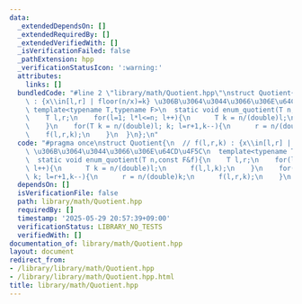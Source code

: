 ```yaml
---
data:
  _extendedDependsOn: []
  _extendedRequiredBy: []
  _extendedVerifiedWith: []
  _isVerificationFailed: false
  _pathExtension: hpp
  _verificationStatusIcon: ':warning:'
  attributes:
    links: []
  bundledCode: "#line 2 \"library/math/Quotient.hpp\"\nstruct Quotient{\n  // f(l,r,k)\
    \ : {x\\in[l,r] | floor(n/x)=k} \u306B\u3064\u3044\u3066\u306E\u64CD\u4F5C\n \
    \ template<typename T,typename F>\n  static void enum_quotient(T n,const F&f){\n\
    \    T l,r;\n    for(l=1; l*l<=n; l++){\n      T k = n/(double)l;\n      f(l,l,k);\n\
    \    }\n    for(T k = n/(double)l; k; l=r+1,k--){\n      r = n/(double)k;\n  \
    \    f(l,r,k);\n    }\n  }\n};\n"
  code: "#pragma once\nstruct Quotient{\n  // f(l,r,k) : {x\\in[l,r] | floor(n/x)=k}\
    \ \u306B\u3064\u3044\u3066\u306E\u64CD\u4F5C\n  template<typename T,typename F>\n\
    \  static void enum_quotient(T n,const F&f){\n    T l,r;\n    for(l=1; l*l<=n;\
    \ l++){\n      T k = n/(double)l;\n      f(l,l,k);\n    }\n    for(T k = n/(double)l;\
    \ k; l=r+1,k--){\n      r = n/(double)k;\n      f(l,r,k);\n    }\n  }\n};"
  dependsOn: []
  isVerificationFile: false
  path: library/math/Quotient.hpp
  requiredBy: []
  timestamp: '2025-05-29 20:57:39+09:00'
  verificationStatus: LIBRARY_NO_TESTS
  verifiedWith: []
documentation_of: library/math/Quotient.hpp
layout: document
redirect_from:
- /library/library/math/Quotient.hpp
- /library/library/math/Quotient.hpp.html
title: library/math/Quotient.hpp
---
```

